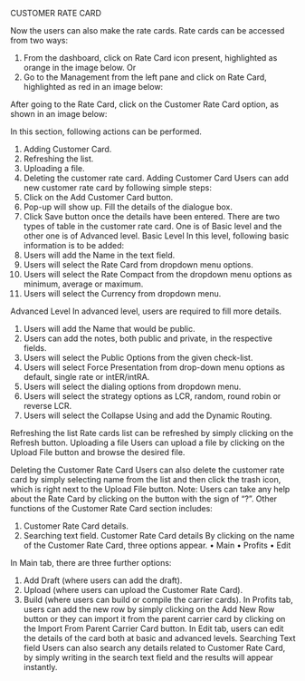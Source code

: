 CUSTOMER RATE CARD

Now the users can also make the rate cards. Rate cards can be accessed from two ways:
1.	From the dashboard, click on Rate Card icon present, highlighted as orange in the image below. 
Or
2.	Go to the Management from the left pane and click on Rate Card, highlighted as red in an image below:
 

After going to the Rate Card, click on the Customer Rate Card option, as shown in an image below:
 
In this section, following actions can be performed.
1.	Adding Customer Card.
2.	Refreshing the list.
3.	Uploading a file.
4.	Deleting the customer rate card.
Adding Customer Card
Users can add new customer rate card by following simple steps:
1.	Click on the Add Customer Card button.
2.	Pop-up will show up. Fill the details of the dialogue box.
3.	Click Save button once the details have been entered.
There are two types of table in the customer rate card. One is of Basic level and the other one is of Advanced level.
Basic Level
In this level, following basic information is to be added:
1.	Users will add the Name in the text field.
2.	Users will select the Rate Card from dropdown menu options.
3.	Users will select the Rate Compact from the dropdown menu options as minimum, average or maximum.
4.	Users will select the Currency from dropdown menu. 
 
Advanced Level
In advanced level, users are required to fill more details.
1.	Users will add the Name that would be public.
2.	Users can add the notes, both public and private, in the respective fields.
3.	Users will select the Public Options from the given check-list. 
4.	Users will select Force Presentation from drop-down menu options as default, single rate or intER/intRA.
5.	Users will select the dialing options from dropdown menu.
6.	Users will select the strategy options as LCR, random, round robin or reverse LCR.
7.	Users will select the Collapse Using and add the Dynamic Routing.

 

Refreshing the list
Rate cards list can be refreshed by simply clicking on the Refresh button.
Uploading a file
Users can upload a file by clicking on the Upload File button and browse the desired file.

Deleting the Customer Rate Card
Users can also delete the customer rate card by simply selecting name from the list and then click the trash icon, which is right next to the Upload File button.
Note: Users can take any help about the Rate Card by clicking on the button with the sign of “?”. 
Other functions of the Customer Rate Card section includes:
1.	Customer Rate Card details.
2.	Searching text field.
Customer Rate Card details
By clicking on the name of the Customer Rate Card, three options appear. 
•	Main
•	Profits
•	Edit
 
In Main tab, there are three further options:
1.	Add Draft (where users can add the draft).
2.	Upload (where users can upload the Customer Rate Card).
3.	Build (where users can build or compile the carrier cards).
In Profits tab, users can add the new row by simply clicking on the Add New Row button or they can import it from the parent carrier card by clicking on the Import From Parent Carrier Card button.
In Edit tab, users can edit the details of the card both at basic and advanced levels.
Searching Text field
Users can also search any details related to Customer Rate Card, by simply writing in the search text field and the results will appear instantly.
